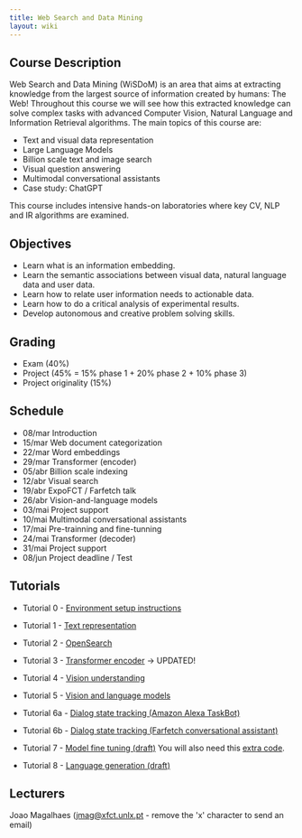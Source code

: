 ```yaml
---
title: Web Search and Data Mining
layout: wiki
---
```


## Course Description

Web Search and Data Mining (WiSDoM) is an area that aims at extracting knowledge from the largest source of information created by humans: The Web! 
Throughout this course we will see how this extracted knowledge can solve complex tasks with advanced Computer Vision, Natural Language and Information Retrieval algorithms. The main topics of this course are:

 - Text and visual data representation
 - Large Language Models
 - Billion scale text and image search
 - Visual question answering
 - Multimodal conversational assistants
 - Case study: ChatGPT

This course includes intensive hands-on laboratories where key CV, NLP and IR algorithms are examined. 

## Objectives
 - Learn what is an information embedding.
 - Learn the semantic associations between visual data, natural language data and user data.
 - Learn how to relate user information needs to actionable data.
 - Learn how to do a critical analysis of experimental results.
 - Develop autonomous and creative problem solving skills.

## Grading
 - Exam (40%) 
 - Project (45% = 15% phase 1 + 20% phase 2 + 10% phase 3) 
 - Project originality (15%)

## Schedule
 - 08/mar	Introduction
 - 15/mar	Web document categorization
 - 22/mar	Word embeddings
 - 29/mar	Transformer (encoder)
 - 05/abr	Billion scale indexing
 - 12/abr	Visual search
 - 19/abr	ExpoFCT / Farfetch talk
 - 26/abr	Vision-and-language models
 - 03/mai	Project support
 - 10/mai	Multimodal conversational assistants
 - 17/mai	Pre-trainning and fine-tunning
 - 24/mai	Transformer (decoder)
 - 31/mai	Project support
 - 08/jun	Project deadline / Test

## Tutorials
 
 - Tutorial 0 - [Environment setup instructions](/wiki/lab_setup)

 - Tutorial 1 - [Text representation](/wiki/tutorials/Lab1_Text_representations.ipynb)

 - Tutorial 2 - [OpenSearch](/wiki/tutorials/Lab2_OpenSearch_DualEncoders.ipynb)

 - Tutorial 3 - [Transformer encoder](/wiki/tutorials/Lab3_Transformer_Encoder.ipynb) -> UPDATED!

 - Tutorial 4 - [Vision understanding](/wiki/tutorials/Lab4_Vision_Understanding.ipynb)

 - Tutorial 5 - [Vision and language models](/wiki/tutorials/Lab5_Vision_Language_Understanding.ipynb)

 - Tutorial 6a - [Dialog state tracking (Amazon Alexa TaskBot)](/wiki/tutorials/Lab6_Dialog_Systems.ipynb)

 - Tutorial 6b - [Dialog state tracking (Farfetch conversational assistant)](https://drive.google.com/file/d/1VGHkzIzag0bXj4wdD5DD1CTjYU4Fs54D/view?usp=share_link)

 - Tutorial 7 - [Model fine tuning (draft)](/wiki/tutorials/Lab7_Model_Fine_Tuning.ipynb) You will also need this [extra code](/wiki/tutorials/dataset_loader.py).

 - Tutorial 8 - [Language generation (draft)](/wiki/tutorials/Lab8_Language_generation.ipynb)

## Lecturers
Joao Magalhaes (jmag@xfct.unlx.pt - remove the 'x' character to send an email)
